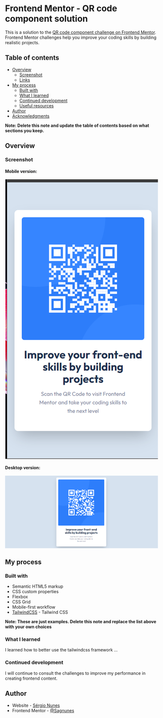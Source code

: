 # Frontend Mentor - QR code component solution

This is a solution to the [QR code component challenge on Frontend Mentor](https://www.frontendmentor.io/challenges/qr-code-component-iux_sIO_H). Frontend Mentor challenges help you improve your coding skills by building realistic projects. 

## Table of contents

- [Overview](#overview)
  - [Screenshot](#screenshot)
  - [Links](#links)
- [My process](#my-process)
  - [Built with](#built-with)
  - [What I learned](#what-i-learned)
  - [Continued development](#continued-development)
  - [Useful resources](#useful-resources)
- [Author](#author)
- [Acknowledgments](#acknowledgments)

**Note: Delete this note and update the table of contents based on what sections you keep.**

## Overview

### Screenshot
<h4>Mobile version:</h2>
<img src="./src/images/qrcode-mobile.png" alt="mobile-version" style="display:block; margin: 0 auto">
<h4>Desktop version:</h2>
<img src="./src/images/qrcode-desktop.png" alt="desktop-version">

## My process

### Built with

- Semantic HTML5 markup
- CSS custom properties
- Flexbox
- CSS Grid
- Mobile-first workflow
- [TailwindCSS](https://tailwindcss.com/) - Tailwind CSS

**Note: These are just examples. Delete this note and replace the list above with your own choices**

### What I learned

I learned how to better use the tailwindcss framework ...


### Continued development

I will continue to consult the challenges to improve my performance in creating frontend content.

## Author

- Website - [Sérgio Nunes](https://www.your-site.com)
- Frontend Mentor - [@Sagnunes](https://www.frontendmentor.io/profile/Sagnunes)
